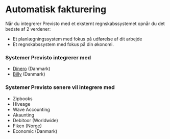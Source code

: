 # Automatisk fakturering

Når du integrerer Previsto med et eksternt regnskabssystemet opnår du det bedste af 2 verdener:

* Et planlægningssystem med fokus på udførelse af dit arbejde
* Et regnskabssystem med fokus på din økonomi.

### Systemer Previsto integrerer med

* [Dinero](integration-med-dinero.md) \(Danmark\)
* [Billy](integration-med-billy.md) \(Danmark\)

### Systemer Previsto senere vil integrere med

* Zipbooks
* Hiveage
* Wave Accounting
* Akaunting
* Debitoor \(Worldwide\)
* Fiken \(Norge\)
* Economic \(Danmark\)

